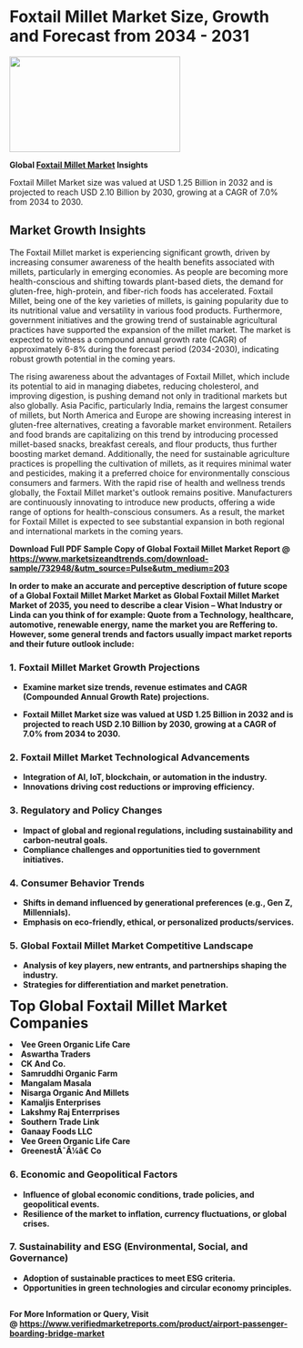 <H1>Foxtail Millet Market Size, Growth and Forecast from 2034 - 2031</H1><img class="aligncenter size-medium wp-image-584254" src="https://thirdeyenews.in/wp-content/uploads/2034/09/Global-Market-Research-300x168.jpeg" alt="" width="300" height="168" /><p><strong>Global&nbsp;<a href="https://www.marketsizeandtrends.com/download-sample/732948/&amp;utm_source=Pulse&amp;utm_medium=203">Foxtail Millet Market</a> Insights</strong></p><p>Foxtail Millet Market size was valued at USD 1.25 Billion in 2032 and is projected to reach USD 2.10 Billion by 2030, growing at a CAGR of 7.0% from 2034 to 2030.</p><p><h2>Market Growth Insights</h2> <p>The Foxtail Millet market is experiencing significant growth, driven by increasing consumer awareness of the health benefits associated with millets, particularly in emerging economies. As people are becoming more health-conscious and shifting towards plant-based diets, the demand for gluten-free, high-protein, and fiber-rich foods has accelerated. Foxtail Millet, being one of the key varieties of millets, is gaining popularity due to its nutritional value and versatility in various food products. Furthermore, government initiatives and the growing trend of sustainable agricultural practices have supported the expansion of the millet market. The market is expected to witness a compound annual growth rate (CAGR) of approximately 6-8% during the forecast period (2034-2030), indicating robust growth potential in the coming years. <strong></strong> </p> <p>The rising awareness about the advantages of Foxtail Millet, which include its potential to aid in managing diabetes, reducing cholesterol, and improving digestion, is pushing demand not only in traditional markets but also globally. Asia Pacific, particularly India, remains the largest consumer of millets, but North America and Europe are showing increasing interest in gluten-free alternatives, creating a favorable market environment. Retailers and food brands are capitalizing on this trend by introducing processed millet-based snacks, breakfast cereals, and flour products, thus further boosting market demand. Additionally, the need for sustainable agriculture practices is propelling the cultivation of millets, as it requires minimal water and pesticides, making it a preferred choice for environmentally conscious consumers and farmers. With the rapid rise of health and wellness trends globally, the Foxtail Millet market's outlook remains positive. Manufacturers are continuously innovating to introduce new products, offering a wide range of options for health-conscious consumers. As a result, the market for Foxtail Millet is expected to see substantial expansion in both regional and international markets in the coming years. <strong></p><p><span class=""><strong>Download Full PDF Sample Copy of Global Foxtail Millet Market Report</strong> @ <a href="https://www.marketsizeandtrends.com/download-sample/732948/&amp;utm_source=Pulse&amp;utm_medium=203" target="_blank">https://www.marketsizeandtrends.com/download-sample/732948/&amp;utm_source=Pulse&amp;utm_medium=203</a></span></p><p>In order to make an accurate and perceptive description of future scope of a Global&nbsp;Foxtail Millet Market Market as Global&nbsp;Foxtail Millet Market Market of 2035, you need to describe a clear Vision &ndash; What Industry or Linda can you think of for example: Quote from a Technology, healthcare, automotive, renewable energy, name the market you are Reffering to. However, some general trends and factors usually impact market reports and their future outlook include:</p><h3>1.&nbsp;<strong>Foxtail Millet Market Growth Projections</strong></h3><ul><li>Examine market size trends, revenue estimates and CAGR (Compounded Annual Growth Rate) projections.</li><li><p>Foxtail Millet Market size was valued at USD 1.25 Billion in 2032 and is projected to reach USD 2.10 Billion by 2030, growing at a CAGR of 7.0% from 2034 to 2030.</p></li></ul><h3>2.&nbsp;<strong>Foxtail Millet Market Technological Advancements</strong></h3><ul><li>Integration of AI, IoT, blockchain, or automation in the industry.</li><li>Innovations driving cost reductions or improving efficiency.</li></ul><h3>3.&nbsp;<strong>Regulatory and Policy Changes</strong></h3><ul><li>Impact of global and regional regulations, including sustainability and carbon-neutral goals.</li><li>Compliance challenges and opportunities tied to government initiatives.</li></ul><h3>4.&nbsp;<strong>Consumer Behavior Trends</strong></h3><ul><li>Shifts in demand influenced by generational preferences (e.g., Gen Z, Millennials).</li><li>Emphasis on eco-friendly, ethical, or personalized products/services.</li></ul><h3>5.&nbsp;<strong>Global Foxtail Millet Market Competitive Landscape</strong></h3><ul><li>Analysis of key players, new entrants, and partnerships shaping the industry.</li><li>Strategies for differentiation and market penetration.</li></ul><p data-pm-slice="1 1 []"><span style="color: inherit; font-family: inherit; font-size: 25px;">Top Global Foxtail Millet Market Companies</span></p><div class="" data-test-id=""><p><li>Vee Green Organic Life Care</li><li> Aswartha Traders</li><li> CK And Co.</li><li> Samruddhi Organic Farm</li><li> Mangalam Masala</li><li> Nisarga Organic And Millets</li><li> Kamaljis Enterprises</li><li> Lakshmy Raj Enterrprises</li><li> Southern Trade Link</li><li> Ganaay Foods LLC</li><li> Vee Green Organic Life Care</li><li> GreenestÃ¯Â¼â€ Co</li></p></div><h3>6.&nbsp;<strong>Economic and Geopolitical Factors</strong></h3><ul><li>Influence of global economic conditions, trade policies, and geopolitical events.</li><li>Resilience of the market to inflation, currency fluctuations, or global crises.</li></ul><h3>7.&nbsp;<strong>Sustainability and ESG (Environmental, Social, and Governance)</strong></h3><ul><li>Adoption of sustainable practices to meet ESG criteria.</li><li>Opportunities in green technologies and circular economy principles.</li></ul><h2><strong style="font-size: 14px;">For More Information or Query, Visit @&nbsp;</strong><a style="background-color: #ffffff; font-size: 14px;" href="https://www.marketsizeandtrends.com/report/foxtail-millet-market/" target="_blank">https://www.verifiedmarketreports.com/product/airport-passenger-boarding-bridge-market</a></h2>
